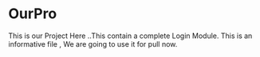 # OurPro
This is our  Project Here ..This contain a complete Login Module.
This is an informative file , We are going to use it  for pull now.
